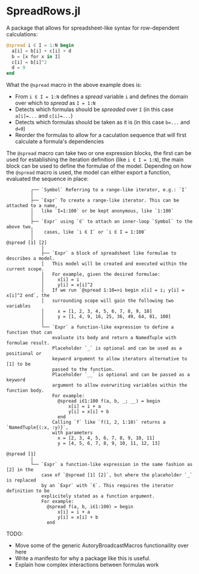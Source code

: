 # SpreadRows.jl

A package that allows for spreadsheet-like syntax for row-dependent calculations:

```julia
@spread i ∈ I = 1:N begin
  a[i] = b[i] + c[i] + d
  b = [x for x in I]
  c[i] = b[i]^2
  d = 9
end
```

What the `@spread` macro in the above example does is:
  - From `i ∈ I = 1:N` defines a _spread_ variable `i` and defines the domain over which to _spread_ as `I = 1:N`
  - Detects which formulas should be _spreaded_ over `I` (in this case `a[i]=...` and `c[i]=...`)
  - Detects which formulas should be taken as it is (in this case `b=...` and `d=9`)
  - Reorder the formulas to allow for a caculation sequence that will first calculate a formula's dependencies

The `@spread` macro can take two or one expression blocks, the first can be used for establishing the iteration definition (like `i ∈ I = 1:N`), the main block can be used to define the formulae of the model. Depending on how the `@spread` macro is used, the model can either export a function, evaluated the sequence in place:
```
         ┌── `Symbol` Referring to a range-like iterator, e.g.: `I`
         │
         ├── `Expr` To create a range-like iterator. This can be attached to a name,
         │   like `I=1:100` or be kept anonymous, like `1:100`
         │
         ├── `Expr` using `∈` to attach an inner-loop `Symbol` to the above two, 
         │    cases, like `i ∈ I` or `i ∈ I = 1:100`
         │   
@spread [1] [2]
             │   
             ├── `Expr` a block of spreadsheet like formulae to describes a model.
             │   This model will be created and executed within the current scope.
             │   For example, given the desired formulae:
             │     x[i] = i
             │     y[i] = x[i]^2
             │   If we run `@spread 1:10=>i begin x[i] = i; y[i] = x[i]^2 end`, the
             │   surrounding scope will gain the following two variables
             │     x = [1, 2, 3, 4, 5, 6, 7, 8, 9, 10]
             │     y = [1, 4, 9, 16, 25, 36, 49, 64, 81, 100]
             │
             └── `Expr` a function-like expression to define a function that can 
                 evaluate its body and return a NamedTuple with formulae result.
                 Placeholder `_` is optional and can be used as a positional or 
                 keyword argument to allow iterators alternative to [1] to be 
                 passed to the function.
                 Placeholder `__` is optional and can be passed as a keyword 
                 argument to allow overwriting variables within the function body.
                 For example:
                   @spread i∈1:100 f(a, b, _; __) = begin
                       x[i] = i + a
                       y[i] = x[i] + b
                   end
                 Calling `f` like `f(1, 2, 1:10)` returns a `NamedTuple{(:x, :y)}`,
                 with parameters
                   x = [2, 3, 4, 5, 6, 7, 8, 9, 10, 11]
                   y = [4, 5, 6, 7, 8, 9, 10, 11, 12, 13]
```

```
@spread [1]
         │   
         └── `Expr` a function-like expression in the same fashion as [2] in the
             case of `@spread [1] [2]`, but where the placeholder `_` is replaced
             by an `Expr` with `∈`. This requires the iterator definition to be
             explicitely stated as a function argument.
             For example:
               @spread f(a, b, i∈1:100) = begin
                   x[i] = i + a
                   y[i] = x[i] + b
               end
```

TODO:
 - Move some of the generic AutoryBroadcastMacros functionaility over here
 - Write a manifesto for why a package like this is useful.
 - Explain how complex interactions between formulas work
